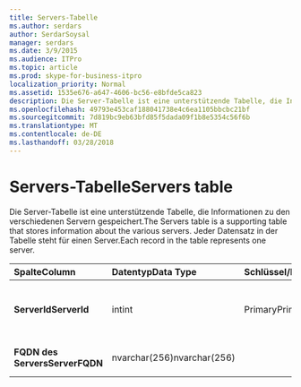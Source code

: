 ```yaml
---
title: Servers-Tabelle
ms.author: serdars
author: SerdarSoysal
manager: serdars
ms.date: 3/9/2015
ms.audience: ITPro
ms.topic: article
ms.prod: skype-for-business-itpro
localization_priority: Normal
ms.assetid: 1535e676-a647-4606-bc56-e8bfde5ca823
description: Die Server-Tabelle ist eine unterstützende Tabelle, die Informationen zu den verschiedenen Servern gespeichert. Jeder Datensatz in der Tabelle steht für einen Server.
ms.openlocfilehash: 49793e453caf188041738e4c6ea1105bbcbc21bf
ms.sourcegitcommit: 7d819bc9eb63bfd85f5dada09f1b8e5354c56f6b
ms.translationtype: MT
ms.contentlocale: de-DE
ms.lasthandoff: 03/28/2018
---
```

# <a name="servers-table"></a><span data-ttu-id="4d14b-104">Servers-Tabelle</span><span class="sxs-lookup"><span data-stu-id="4d14b-104">Servers table</span></span>
 
<span data-ttu-id="4d14b-105">Die Server-Tabelle ist eine unterstützende Tabelle, die Informationen zu den verschiedenen Servern gespeichert.</span><span class="sxs-lookup"><span data-stu-id="4d14b-105">The Servers table is a supporting table that stores information about the various servers.</span></span> <span data-ttu-id="4d14b-106">Jeder Datensatz in der Tabelle steht für einen Server.</span><span class="sxs-lookup"><span data-stu-id="4d14b-106">Each record in the table represents one server.</span></span>
  
|<span data-ttu-id="4d14b-107">**Spalte**</span><span class="sxs-lookup"><span data-stu-id="4d14b-107">**Column**</span></span>|<span data-ttu-id="4d14b-108">**Datentyp**</span><span class="sxs-lookup"><span data-stu-id="4d14b-108">**Data Type**</span></span>|<span data-ttu-id="4d14b-109">**Schlüssel/Index**</span><span class="sxs-lookup"><span data-stu-id="4d14b-109">**Key/Index**</span></span>|<span data-ttu-id="4d14b-110">**Details**</span><span class="sxs-lookup"><span data-stu-id="4d14b-110">**Details**</span></span>|
|:-----|:-----|:-----|:-----|
|<span data-ttu-id="4d14b-111">**ServerId**</span><span class="sxs-lookup"><span data-stu-id="4d14b-111">**ServerId**</span></span> <br/> |<span data-ttu-id="4d14b-112">int</span><span class="sxs-lookup"><span data-stu-id="4d14b-112">int</span></span>  <br/> |<span data-ttu-id="4d14b-113">Primary</span><span class="sxs-lookup"><span data-stu-id="4d14b-113">Primary</span></span>  <br/> |<span data-ttu-id="4d14b-114">Eindeutige Zahl, die diesen Server identifiziert.</span><span class="sxs-lookup"><span data-stu-id="4d14b-114">Unique number identifying this server.</span></span>  <br/> |
|<span data-ttu-id="4d14b-115">**FQDN des Servers**</span><span class="sxs-lookup"><span data-stu-id="4d14b-115">**ServerFQDN**</span></span> <br/> |<span data-ttu-id="4d14b-116">nvarchar(256)</span><span class="sxs-lookup"><span data-stu-id="4d14b-116">nvarchar(256)</span></span>  <br/> | <br/> |<span data-ttu-id="4d14b-117">FQDN des Servers.</span><span class="sxs-lookup"><span data-stu-id="4d14b-117">Server FQDN.</span></span>  <br/> |
   

